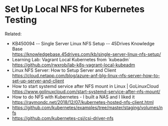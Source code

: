 # Set Up Local NFS for Kubernetes Testing

Related:

* KB450094 -- Single Server Linux NFS Setup -- 45Drives Knowledge Base  
  <https://knowledgebase.45drives.com/kb/single-server-linux-nfs-setup/>
* Learning Lab: Vagrant Local Kubernetes from \`kubeadm\`  
  <https://github.com/rwxrob/lab-k8s-vagrant-local-kubeadm>
* Linux NFS Server: How to Setup Server and Client  
  <https://cloud.netapp.com/blog/azure-anf-blg-linux-nfs-server-how-to-set-up-server-and-client>
* How to start systemd service after NFS mount in Linux \| GoLinuxCloud  
  <https://www.golinuxcloud.com/start-systemd-service-after-nfs-mount/>
* How to do NFS with Kubernetes - I built a NAS and I liked it  
  <https://raymondc.net/2018/12/07/kubernetes-hosted-nfs-client.html>
* <https://github.com/kubernetes/examples/tree/master/staging/volumes/nfs>
* <https://github.com/kubernetes-csi/csi-driver-nfs>

